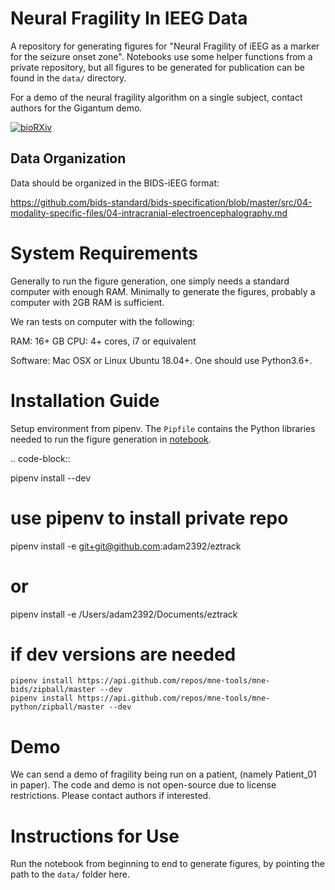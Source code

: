 # Neural Fragility In IEEG Data

A repository for generating figures for "Neural Fragility of iEEG as a marker for the seizure onset zone".
Notebooks use some helper functions from a private repository, but all figures to be generated for 
publication can be found in the `data/` directory.

For a demo of the neural fragility algorithm on a single subject, contact 
authors for the Gigantum demo.

[![bioRXiv](https://img.shields.io/badge/arXiv-862797-red.svg)](https://www.biorxiv.org/content/10.1101/862797v4)

Data Organization
-----------------

Data should be organized in the BIDS-iEEG format:

https://github.com/bids-standard/bids-specification/blob/master/src/04-modality-specific-files/04-intracranial-electroencephalography.md

System Requirements
===================
Generally to run the figure generation, one
simply needs a standard computer with enough RAM.
Minimally to generate the figures, probably a computer 
with 2GB RAM is sufficient.

We ran tests on computer with the following:

RAM: 16+ GB
CPU: 4+ cores, i7 or equivalent

Software: Mac OSX or Linux Ubuntu 18.04+. One should use Python3.6+.

Installation Guide
==================

Setup environment from pipenv. The `Pipfile` contains the Python 
libraries needed to run the figure generation in [notebook](neural_fragility_journal_figures.ipynb).

.. code-block::

   pipenv install --dev

   # use pipenv to install private repo
   pipenv install -e git+git@github.com:adam2392/eztrack

   # or
   pipenv install -e /Users/adam2392/Documents/eztrack

   # if dev versions are needed
    pipenv install https://api.github.com/repos/mne-tools/mne-bids/zipball/master --dev
    pipenv install https://api.github.com/repos/mne-tools/mne-python/zipball/master --dev

Demo
====
We can send a demo of fragility being run on a patient, (namely Patient_01 in paper).
The code and demo is not open-source due to license restrictions.
Please contact authors if interested.

Instructions for Use
====================
Run the notebook from beginning to end to generate figures, 
by pointing the path to the `data/` folder here.
